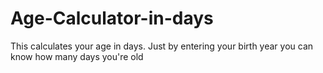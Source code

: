 # Age-Calculator-in-days
This calculates your age in days. Just by entering your birth year you can know how many days you're old
